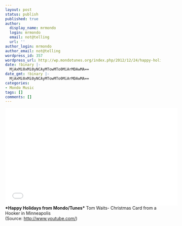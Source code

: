 ```yaml
---
layout: post
status: publish
published: true
author:
  display_name: mrmondo
  login: mrmondo
  email: not@telling
  url: ''
author_login: mrmondo
author_email: not@telling
wordpress_id: 357
wordpress_url: http://wp.mondotunes.org/index.php/2012/12/24/happy-holidays-from-mondo-tunes-tom-waits/
date: !binary |-
  MjAxMi0xMi0yNCAyMTowMTo0MiArMDAwMA==
date_gmt: !binary |-
  MjAxMi0xMi0yNCAyMTowMTo0MiArMDAwMA==
categories:
- Mondo Music
tags: []
comments: []
---
```

<iframe width="560" height="315" src="//www.youtube.com/embed/mxVo5mjK4eg" frameborder="0"> </iframe>
<strong>*Happy Holidays from Mondo/Tunes*</strong>
Tom Waits- Christmas Card from a Hooker in Minneapolis
<div class="attribution">(<span>Source:</span> <a href="http://www.youtube.com/">http://www.youtube.com/</a>)</div>
